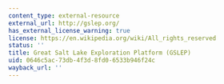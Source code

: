 ```yaml
---
content_type: external-resource
external_url: http://gslep.org/
has_external_license_warning: true
license: https://en.wikipedia.org/wiki/All_rights_reserved
status: ''
title: Great Salt Lake Exploration Platform (GSLEP)
uid: 0646c5ac-73db-4f3d-8fd0-6533b946f24c
wayback_url: ''
---
```

